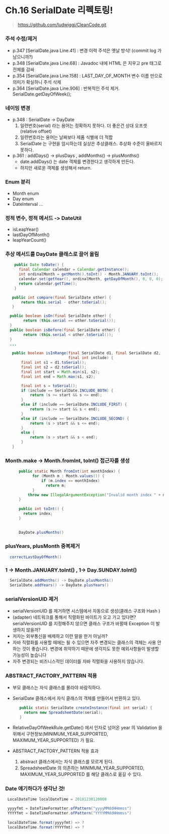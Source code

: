 # Ch.16 SerialDate 리펙토링!

>https://github.com/ludwiggj/CleanCode.git

### 주석 수정/제거
 - p.347 [SerialDate.java Line.41] : 변경 이력 주석은 옛날 방식! (commit log 가 남으니까?) 
 - p.348 [SerialDate.java Line.68] : Javadoc 내에 HTML 은 지우고 pre 태그로 전체를 감싸 
 - p.354 [SerialDate.java Line.158] : LAST_DAY_OF_MONTH 변수 이름 만으로 의미가 확실하니 주석 삭제 
 - p.364 [SerialDate.java Line.906] : 반복적인 주석 제거. SerialDate.getDayOfWeek(); 

### 네이밍 변경
 - p.348 : SerialDate -> DayDate
   1. 일련번호(serial) 라는 용어는 정확하지 못하다. 더 좋은건 상대 오프셋(relative offset)
   2. 일련번호라는 용어는 날짜보다 제품 식별에 더 적합
   3. SerialDate 는 구현을 암시하는데 실상은 추상클래스. 추상화 수준이 올바르지 못하다.
 - p.361 : addDays() -> plusDays , addMonths() -> plusMonths()
   - date.addDays() 는 date 객체를 변경한다고 생각하게 만든다.
   - 하지만 새로운 객체를 생성해서 return.

### Enum 분리
 - Month enum
 - Day enum 
 - DateInterval ... 

### 정적 변수, 정적 메서드 -> DateUtil
 - isLeapYear()
 - lastDayOfMonth()
 - leapYearCount()

### 추상 메서드를 DayDate 클래스로 끌어 올림
  ```java
      public Date toDate() {
        final Calendar calendar = Calendar.getInstance();
        int ordinalMonth = getMonth().toInt() - Month.JANUARY.toInt();
        calendar.set(getYear(), ordinalMonth, getDayOfMonth(), 0, 0, 0);
        return calendar.getTime();
      }
  ```
  ```java
     public int compare(final SerialDate other) {
         return this.serial - other.toSerial();
     }    
  ```
  ```java
    public boolean isOn(final SerialDate other) {
	      return (this.serial == other.toSerial());
    }
    public boolean isBefore(final SerialDate other) {
	      return (this.serial < other.toSerial());
    }
    ...
  ```
  ```java
     public boolean isInRange(final SerialDate d1, final SerialDate d2,
                              final int include) {
         final int s1 = d1.toSerial();
         final int s2 = d2.toSerial();
         final int start = Math.min(s1, s2);
         final int end = Math.max(s1, s2);

         final int s = toSerial();
         if (include == SerialDate.INCLUDE_BOTH) {
             return (s >= start && s <= end);
         }
         else if (include == SerialDate.INCLUDE_FIRST) {
             return (s >= start && s < end);
         }
         else if (include == SerialDate.INCLUDE_SECOND) {
             return (s > start && s <= end);
         }
         else {
             return (s > start && s < end);
         }
     }
  ```

### Month.make -> Month.fromInt, toInt() 접근자를 생성
  ```java
        public static Month fromInt(int monthIndex) {
	          for (Month m : Month.values()) {
	      	      if (m.index == monthIndex)
                    return m;
	          }
            throw new IllegalArgumentException("Invalid month index " + monthIndex);
        }
      
        public int toInt() {
          return index;
        }
        
        
        DayDate.plusMonths()
  ```

### plusYears, plusMonth 중복제거
  ```java
    correctLastDayOfMonth()
  ```

### 1 -> Month.JANUARY.toInt() , 1-> Day.SUNDAY.toInt()
  ```java
    SerialDate.addMonths() -> DayDate.plusMonths()
    SerialDate.addYears() -> DayDate.plusYears()
  ```

### serialVersionUID 제거
  - serialVersionUID 를 제거하면 시스템에서 자동으로 생성(클래스 구조와 Hash )
  - (adapter) 네트워크를 통해서 직렬화된 바이트가 오고 가고 있다면? serialVersionUID 를 지정해주지 않으면 클래스 구조가 바뀔때 Exception 이 발생하지 않을까?
  - 저자는 외부통신을 배제하고 이런 말을 한거 아닐까?
  - 자바 직렬화를 사용할 때에는 될 수 있으면 자주 변경되는 클래스의 객체는 사용 안 하는 것이 좋습니다. 변경에 취약하기 때문에 생각지도 못한 예외사항들이 발생할 가능성이 높습니다
  - 자주 변경되는 비즈니스적인 데이터를 자바 직렬화을 사용하지 않습니다.

    
### ABSTRACT_FACTORY_PATTERN 적용
 - 부모 클래스는 자식 클래스를 몰라야 바람직하다.
 - SerialDate 클래스에서 자식 클래스의 객체를 만들어서 반환하고 있다.
   ```java
      public static SerialDate createInstance(final int serial) {
        return new SpreadsheetDate(serial);
      }
   ```
 - RelativeDayOfWeekRule.getDate() 에서 인자로 넘어온 year 의 Validation 을 위해서 구현정보(MINIMUM_YEAR_SUPPORTED, MAXIMUM_YEAR_SUPPORTED) 가 필요.
 
 - ABSTRACT_FACTORY_PATTERN 적용 효과
    1. abstract 클래스에서는 자식 클래스를 모르게 된다.
    2. SpreadsheetDate 의 의존하는 MINIMUM_YEAR_SUPPORTED, MAXIMUM_YEAR_SUPPORTED 를 해당 클래스로 옮길 수 있다.

### Date 얘기하다가 생각난 것!
```java
 LocalDateTime localDateTime = 20181230120000

 yyyyfmt = DateTimeFormatter.ofPattern("yyyyMMddHHmmss")
 YYYYfmt = DateTimeFormatter.ofPattern("YYYYMMddHHmmss")
 
 localDateTime.format(yyyyfmt) => ?
 localDateTime.format(YYYYfmt) => ? 
```